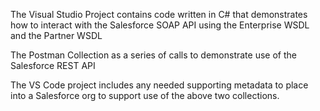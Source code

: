 The Visual Studio Project contains code written in C# that demonstrates how to interact with the Salesforce SOAP API using the Enterprise WSDL and the Partner WSDL

The Postman Collection as a series of calls to demonstrate use of the Salesforce REST API

The VS Code project includes any needed supporting metadata to place into a Salesforce org to support use of the above two collections.
